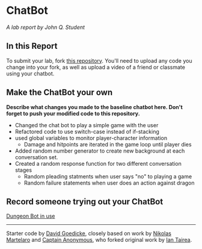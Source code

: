 # ChatBot

*A lab report by John Q. Student*

## In this Report

To submit your lab, fork [this repository](https://github.com/FAR-Lab/IDD-Fa18-Lab6). You'll need to upload any code you change into your fork, as well as upload a video of a friend or classmate using your chatbot.

## Make the ChatBot your own

**Describe what changes you made to the baseline chatbot here. Don't forget to push your modified code to this repository.**

- Changed the chat bot to play a simple game with the user
- Refactored code to use switch-case instead of if-stacking
- used global variables to monitor player-character information
   - Damage and hitpoints are iterated in the game loop until player dies
- Added random number generator to create new background at each conversation set.
- Created a random response function for two different conversation stages
   - Random pleading statments when user says "no" to playing a game
   - Random failure statements when user does an action against dragon


## Record someone trying out your ChatBot

[Dungeon Bot in use](https://youtu.be/KKxuFxjc12Y)

---
Starter code by [David Goedicke](mailto:da.goedicke@gmail.com), closely based on work by [Nikolas Martelaro](mailto:nmartelaro@gmail.com) and [Captain Anonymous](https://codepen.io/anon/pen/PEVYXz), who forked original work by [Ian Tairea](https://codepen.io/mrtairea/pen/yJapwv).

